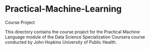 # Practical-Machine-Learning
Course Project

This directory contains the course project for the Practical Machine Language module of the Data Science Specialization Coursera course conducted by John Hopkins University of Public Health.